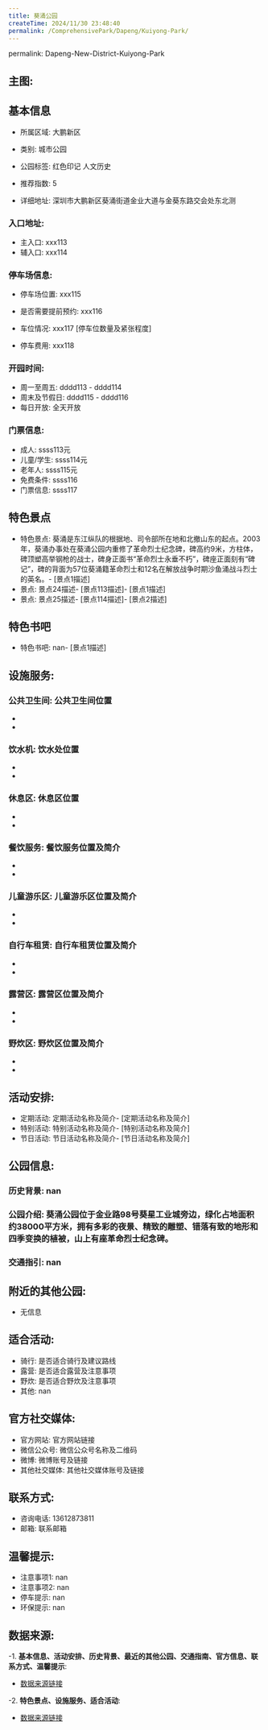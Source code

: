 ```yaml
---
title: 葵涌公园
createTime: 2024/11/30 23:48:40
permalink: /ComprehensivePark/Dapeng/Kuiyong-Park/
---
```

permalink: Dapeng-New-District-Kuiyong-Park
<!-- ## 游玩路径: -->

## 主图:
<ImageCard
image="https://cgj.sz.gov.cn/img/4/4005/4005870/10775019.jpg"
title= "葵涌公园"
description= "葵涌公园位于金业路98号葵星工业城旁边，绿化占地面积约38000平方米，拥有多彩的夜景、精致的雕塑、错落有致的地形和四季变换的植被，山上有座革命烈士纪念碑。"
date="2024/11/30"
href="/"
author="深圳公园"
/>

## 基本信息

- 所属区域: 大鹏新区

- 类别: 城市公园

- 公园标签: 红色印记 人文历史

- 推荐指数: 5

- 详细地址: 深圳市大鹏新区葵涌街道金业大道与金葵东路交会处东北测

### 入口地址:
- 主入口: xxx113
- 辅入口: xxx114
### 停车场信息:
- 停车场位置: xxx115

- 是否需要提前预约: xxx116

- 车位情况: xxx117 [停车位数量及紧张程度]

- 停车费用: xxx118

### 开园时间:
- 周一至周五: dddd113 - dddd114
- 周末及节假日: dddd115 - dddd116
- 每日开放: 全天开放

### 门票信息:
- 成人: ssss113元
- 儿童/学生: ssss114元
- 老年人: ssss115元
- 免费条件: ssss116
- 门票信息: ssss117
## 特色景点
- 特色景点: 葵涌是东江纵队的根据地、司令部所在地和北撤山东的起点。2003年，葵涌办事处在葵涌公园内重修了革命烈士纪念碑，碑高约9米，方柱体，碑顶塑高举钢枪的战士，碑身正面书“革命烈士永垂不朽”，碑座正面刻有“碑记”，碑的背面为57位葵涌籍革命烈士和12名在解放战争时期沙鱼涌战斗烈士的英名。- [景点1描述]
- 景点: 景点24描述- [景点113描述]- [景点1描述]
- 景点: 景点25描述- [景点114描述]- [景点2描述]
## 特色书吧
- 特色书吧: nan- [景点1描述]
## 设施服务:
### 公共卫生间: 公共卫生间位置
- 
- 
### 饮水机: 饮水处位置
- 
- 
### 休息区: 休息区位置
- 
- 
### 餐饮服务: 餐饮服务位置及简介
- 
- 
### 儿童游乐区: 儿童游乐区位置及简介
- 
- 
### 自行车租赁: 自行车租赁位置及简介
- 
- 
### 露营区: 露营区位置及简介
- 
- 
### 野炊区: 野炊区位置及简介

- 
- 
## 活动安排:
- 定期活动: 定期活动名称及简介- [定期活动名称及简介]
- 特别活动: 特别活动名称及简介- [特别活动名称及简介]
- 节日活动: 节日活动名称及简介- [节日活动名称及简介]
## 公园信息:
### 历史背景: nan
### 公园介绍: 葵涌公园位于金业路98号葵星工业城旁边，绿化占地面积约38000平方米，拥有多彩的夜景、精致的雕塑、错落有致的地形和四季变换的植被，山上有座革命烈士纪念碑。
### 交通指引: nan

## 附近的其他公园:
- 无信息

## 适合活动:
- 骑行: 是否适合骑行及建议路线
- 露营: 是否适合露营及注意事项
- 野炊: 是否适合野炊及注意事项
- 其他: nan

## 官方社交媒体:
- 官方网站: 官方网站链接
- 微信公众号: 微信公众号名称及二维码
- 微博: 微博账号及链接
- 其他社交媒体: 其他社交媒体账号及链接

## 联系方式:
- 咨询电话: 13612873811
- 邮箱: 联系邮箱

## 温馨提示:
- 注意事项1: nan
- 注意事项2: nan
- 停车提示: nan
- 环保提示: nan

## 数据来源:
-1. **基本信息、活动安排、历史背景、最近的其他公园、交通指南、官方信息、联系方式、温馨提示**:
- [数据来源链接](https://cgj.sz.gov.cn/xsmh/gysz/csgy/content/post_10775019.html)

-2. **特色景点、设施服务、适合活动**:
- [数据来源链接](https://cgj.sz.gov.cn/xsmh/gysz/csgy/content/post_10775019.html)

